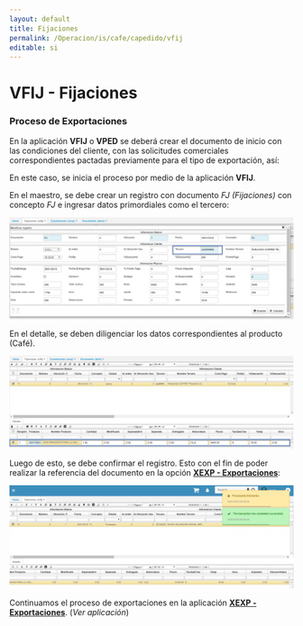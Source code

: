 ```yaml
---
layout: default
title: Fijaciones
permalink: /Operacion/is/cafe/capedido/vfij
editable: si
---
```


# VFIJ - Fijaciones

### Proceso de Exportaciones

En la aplicación **VFIJ** o **VPED** se deberá crear el documento de inicio con las condiciones del cliente, con las solicitudes comerciales correspondientes pactadas previamente para el tipo de exportación, así:  

En este caso, se inicia el proceso por medio de la aplicación **VFIJ**.  

En el maestro, se debe crear un registro con documento _FJ (Fijaciones)_ con concepto _FJ_ e ingresar datos primordiales como el tercero:  

![](vfij.png)

En el detalle, se deben diligenciar los datos correspondientes al producto (Café).  

![](vfij1.png)

Luego de esto, se debe confirmar el registro. Esto con el fin de poder realizar la referencia del documento en la opción [**XEXP - Exportaciones**](http://docs.oasiscom.com/Operacion/scm/exportaciones/xexportaciones/xexp):

![](vfij2.png)

Continuamos el proceso de exportaciones en la aplicación [**XEXP - Exportaciones**](http://docs.oasiscom.com/Operacion/scm/exportaciones/xexportaciones/xexp). (_Ver aplicación_)